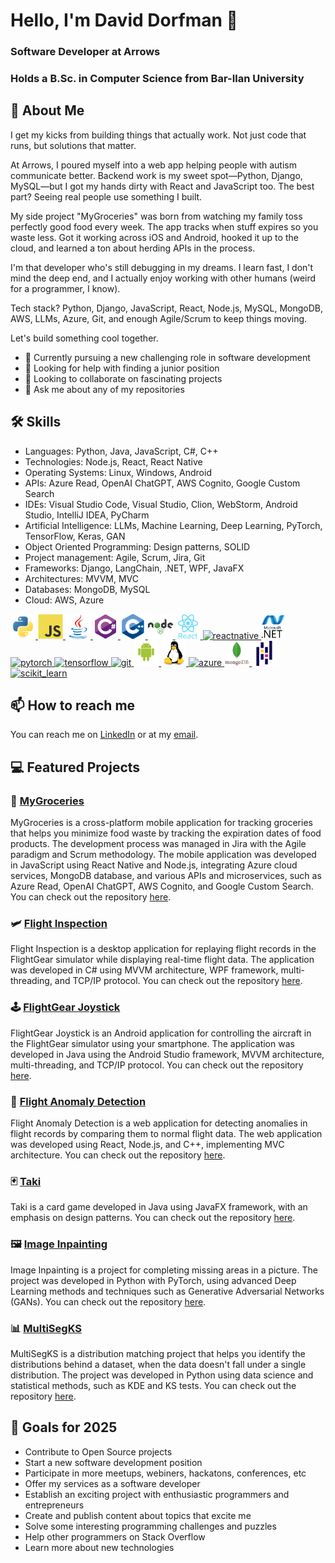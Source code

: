 # Hello, I'm David Dorfman 👋
### Software Developer at Arrows
### Holds a B.Sc. in Computer Science from Bar-Ilan University

## 🚀 About Me
I get my kicks from building things that actually work. Not just code that runs, but solutions that matter.

At Arrows, I poured myself into a web app helping people with autism communicate better. Backend work is my sweet spot—Python, Django, MySQL—but I got my hands dirty with React and JavaScript too. The best part? Seeing real people use something I built.

My side project "MyGroceries" was born from watching my family toss perfectly good food every week. The app tracks when stuff expires so you waste less. Got it working across iOS and Android, hooked it up to the cloud, and learned a ton about herding APIs in the process.

I'm that developer who's still debugging in my dreams. I learn fast, I don't mind the deep end, and I actually enjoy working with other humans (weird for a programmer, I know).

Tech stack? Python, Django, JavaScript, React, Node.js, MySQL, MongoDB, AWS, LLMs, Azure, Git, and enough Agile/Scrum to keep things moving.

Let's build something cool together.


- 💼 Currently pursuing a new challenging role in software development
- 🤔 Looking for help with finding a junior position
- 👯 Looking to collaborate on fascinating projects
- 💬 Ask me about any of my repositories

## 🛠 Skills
- Languages: Python, Java, JavaScript, C#, C++
- Technologies: Node.js, React, React Native
- Operating Systems: Linux, Windows, Android
- APIs: Azure Read, OpenAI ChatGPT, AWS Cognito, Google Custom Search
- IDEs: Visual Studio Code, Visual Studio, Clion, WebStorm, Android Studio, IntelliJ IDEA, PyCharm
- Artificial Intelligence: LLMs, Machine Learning, Deep Learning, PyTorch, TensorFlow, Keras, GAN
- Object Oriented Programming: Design patterns, SOLID
- Project management: Agile, Scrum, Jira, Git
- Frameworks: Django, LangChain, .NET, WPF, JavaFX
- Architectures: MVVM, MVC
- Databases: MongoDB, MySQL
- Cloud: AWS, Azure

<a href="https://www.python.org" target="_blank" rel="noreferrer"> <img src="https://raw.githubusercontent.com/devicons/devicon/master/icons/python/python-original.svg" alt="python" width="40" height="40"/> </a>
<a href="https://developer.mozilla.org/en-US/docs/Web/JavaScript" target="_blank" rel="noreferrer"> <img src="https://raw.githubusercontent.com/devicons/devicon/master/icons/javascript/javascript-original.svg" alt="javascript" width="40" height="40"/> </a>
<a href="https://www.java.com" target="_blank" rel="noreferrer"> <img src="https://raw.githubusercontent.com/devicons/devicon/master/icons/java/java-original.svg" alt="java" width="40" height="40"/> </a>
<a href="https://www.w3schools.com/cs/" target="_blank" rel="noreferrer"> <img src="https://raw.githubusercontent.com/devicons/devicon/master/icons/csharp/csharp-original.svg" alt="csharp" width="40" height="40"/> </a>
<a href="https://www.w3schools.com/cpp/" target="_blank" rel="noreferrer"> <img src="https://raw.githubusercontent.com/devicons/devicon/master/icons/cplusplus/cplusplus-original.svg" alt="cplusplus" width="40" height="40"/> </a>
<a href="https://nodejs.org" target="_blank" rel="noreferrer"> <img src="https://raw.githubusercontent.com/devicons/devicon/master/icons/nodejs/nodejs-original-wordmark.svg" alt="nodejs" width="40" height="40"/> </a>
<a href="https://reactjs.org/" target="_blank" rel="noreferrer"> <img src="https://raw.githubusercontent.com/devicons/devicon/master/icons/react/react-original-wordmark.svg" alt="react" width="40" height="40"/> </a>
<a href="https://reactnative.dev/" target="_blank" rel="noreferrer"> <img src="https://reactnative.dev/img/header_logo.svg" alt="reactnative" width="40" height="40"/> </a>
<a href="https://dotnet.microsoft.com/" target="_blank" rel="noreferrer"> <img src="https://raw.githubusercontent.com/devicons/devicon/master/icons/dot-net/dot-net-original-wordmark.svg" alt="dotnet" width="40" height="40"/> </a>
<a href="https://pytorch.org/" target="_blank" rel="noreferrer"> <img src="https://www.vectorlogo.zone/logos/pytorch/pytorch-icon.svg" alt="pytorch" width="40" height="40"/> </a>
<a href="https://www.tensorflow.org" target="_blank" rel="noreferrer"> <img src="https://www.vectorlogo.zone/logos/tensorflow/tensorflow-icon.svg" alt="tensorflow" width="40" height="40"/> </a>
<a href="https://git-scm.com/" target="_blank" rel="noreferrer"> <img src="https://www.vectorlogo.zone/logos/git-scm/git-scm-icon.svg" alt="git" width="40" height="40"/> </a>
<a href="https://developer.android.com" target="_blank" rel="noreferrer"> <img src="https://raw.githubusercontent.com/devicons/devicon/master/icons/android/android-original-wordmark.svg" alt="android" width="40" height="40"/> </a>
<a href="https://www.linux.org/" target="_blank" rel="noreferrer"> <img src="https://raw.githubusercontent.com/devicons/devicon/master/icons/linux/linux-original.svg" alt="linux" width="40" height="40"/> </a>
<a href="https://azure.microsoft.com/en-in/" target="_blank" rel="noreferrer"> <img src="https://www.vectorlogo.zone/logos/microsoft_azure/microsoft_azure-icon.svg" alt="azure" width="40" height="40"/> </a>
<a href="https://www.mongodb.com/" target="_blank" rel="noreferrer"> <img src="https://raw.githubusercontent.com/devicons/devicon/master/icons/mongodb/mongodb-original-wordmark.svg" alt="mongodb" width="40" height="40"/> </a>
<a href="https://pandas.pydata.org/" target="_blank" rel="noreferrer"> <img src="https://raw.githubusercontent.com/devicons/devicon/2ae2a900d2f041da66e950e4d48052658d850630/icons/pandas/pandas-original.svg" alt="pandas" width="40" height="40"/> </a>
<a href="https://scikit-learn.org/" target="_blank" rel="noreferrer"> <img src="https://upload.wikimedia.org/wikipedia/commons/0/05/Scikit_learn_logo_small.svg" alt="scikit_learn" width="40" height="40"/> </a>

## 📫 How to reach me
You can reach me on [LinkedIn](https://github.com/Daviddor95) or at my [email](mailto:daviddorfman95@gmail.com).

## 💻 Featured Projects 

### 🛒 [MyGroceries](https://github.com/Daviddor95/my-groceries)
MyGroceries is a cross-platform mobile application for tracking groceries that helps you minimize food waste by tracking the expiration dates of food products. The development process was managed in Jira with the Agile paradigm and Scrum methodology. The mobile application was developed in JavaScript using React Native and Node.js, integrating Azure cloud services, MongoDB database, and various APIs and microservices, such as Azure Read, OpenAI ChatGPT, AWS Cognito, and Google Custom Search. You can check out the repository [here](https://github.com/Daviddor95/my-groceries).

### 🛩️ [Flight Inspection](https://github.com/Daviddor95/Flight-investigation)
Flight Inspection is a desktop application for replaying flight records in the FlightGear simulator while displaying real-time flight data. The application was developed in C# using MVVM architecture, WPF framework, multi-threading, and TCP/IP protocol. You can check out the repository [here](https://github.com/Daviddor95/Flight-investigation).

### 🕹️ [FlightGear Joystick](https://github.com/Daviddor95/Flight_Gear_Controller)
FlightGear Joystick is an Android application for controlling the aircraft in the FlightGear simulator using your smartphone. The application was developed in Java using the Android Studio framework, MVVM architecture, multi-threading, and TCP/IP protocol. You can check out the repository [here](https://github.com/Daviddor95/Flight_Gear_Controller).

### 🛬 [Flight Anomaly Detection](https://github.com/Ellakh/Anomaly-Detection-WebApp)
Flight Anomaly Detection is a web application for detecting anomalies in flight records by comparing them to normal flight data. The web application was developed using React, Node.js, and C++, implementing MVC architecture. You can check out the repository [here](https://github.com/Ellakh/Anomaly-Detection-WebApp).

### 🃏 [Taki](https://github.com/Daviddor95/Taki)
Taki is a card game developed in Java using JavaFX framework, with an emphasis on design patterns. You can check out the repository [here](https://github.com/Daviddor95/Taki).

### 🖼️ [Image Inpainting](https://github.com/danakreimer/deep_learning/blob/main/Deep_Learning_Project.ipynb)
Image Inpainting is a project for completing missing areas in a picture. The project was developed in Python with PyTorch, using advanced Deep Learning methods and techniques such as Generative Adversarial Networks (GANs). You can check out the repository [here](https://github.com/danakreimer/deep_learning/blob/main/Deep_Learning_Project.ipynb).

### 📊 [MultiSegKS](https://github.com/Daviddor95/Tabular-Data-Science-Project)
MultiSegKS is a distribution matching project that helps you identify the distributions behind a dataset, when the data doesn't fall under a single distribution. The project was developed in Python using data science and statistical methods, such as KDE and KS tests. You can check out the repository [here](https://github.com/Daviddor95/Tabular-Data-Science-Project).

## 🎯 Goals for 2025
- Contribute to Open Source projects
- Start a new software development position
- Participate in more meetups, webiners, hackatons, conferences, etc
- Offer my services as a software developer
- Establish an exciting project with enthusiastic programmers and entrepreneurs
- Create and publish content about topics that excite me
- Solve some interesting programming challenges and puzzles
- Help other programmers on Stack Overflow
- Learn more about new technologies

